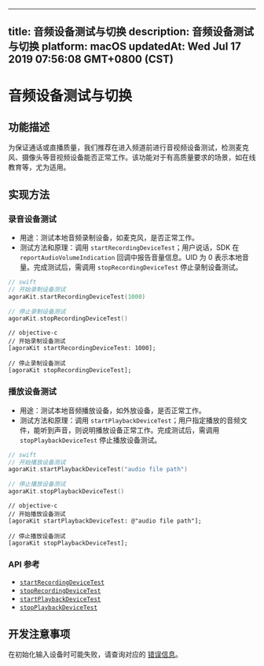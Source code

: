 
---
title: 音频设备测试与切换
description: 音频设备测试与切换
platform: macOS
updatedAt: Wed Jul 17 2019 07:56:08 GMT+0800 (CST)
---
# 音频设备测试与切换
## 功能描述

为保证通话或直播质量，我们推荐在进入频道前进行音视频设备测试，检测麦克风、摄像头等音视频设备能否正常工作。该功能对于有高质量要求的场景，如在线教育等，尤为适用。

## 实现方法

### 录音设备测试

- 用途：测试本地音频录制设备，如麦克风，是否正常工作。
- 测试方法和原理：调用 `startRecordingDeviceTest`；用户说话，SDK 在 `reportAudioVolumeIndication` 回调中报告音量信息。UID 为 0 表示本地音量。完成测试后，需调用 `stopRecordingDeviceTest` 停止录制设备测试。

```swift	
// swift
// 开始录制设备测试
agoraKit.startRecordingDeviceTest(1000)
	
// 停止录制设备测试
agoraKit.stopRecordingDeviceTest()
```

```oc
// objective-c
// 开始录制设备测试
[agoraKit startRecordingDeviceTest: 1000];

// 停止录制设备测试
[agoraKit stopRecordingDeviceTest];
```



### 播放设备测试

- 用途：测试本地音频播放设备，如外放设备，是否正常工作。
- 测试方法和原理：调用 `startPlaybackDeviceTest`；用户指定播放的音频文件，能听到声音，则说明播放设备正常工作。完成测试后，需调用 `stopPlaybackDeviceTest` 停止播放设备测试。

```swift
// swift
// 开始播放设备测试
agoraKit.startPlaybackDeviceTest("audio file path")
	
// 停止播放设备测试
agoraKit.stopPlaybackDeviceTest()
```

```oc
// objective-c
// 开始播放设备测试
[agoraKit startPlaybackDeviceTest: @"audio file path"];

// 停止播放设备测试
[agoraKit stopPlaybackDeviceTest];
```

### API 参考

* [`startRecordingDeviceTest`](https://docs.agora.io/cn/Voice/API%20Reference/oc/Classes/AgoraRtcEngineKit.html#//api/name/startRecordingDeviceTest:)
* [`stopRecordingDeviceTest`](https://docs.agora.io/cn/Voice/API%20Reference/oc/Classes/AgoraRtcEngineKit.html#//api/name/stopRecordingDeviceTest.)
* [`startPlaybackDeviceTest`](https://docs.agora.io/cn/Voice/API%20Reference/oc/Classes/AgoraRtcEngineKit.html#//api/name/startPlaybackDeviceTest:)
* [`stopPlaybackDeviceTest`](https://docs.agora.io/cn/Voice/API%20Reference/oc/Classes/AgoraRtcEngineKit.html#//api/name/stopPlaybackDeviceTest)

## 开发注意事项

在初始化输入设备时可能失败，请查询对应的 [错误信息](https://docs.agora.io/cn/Voice/API%20Reference/oc/Constants/AgoraErrorCode.html)。


